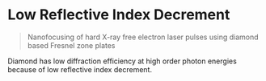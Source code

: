 # Low Reflective Index Decrement

> Nanofocusing of hard X-ray free electron laser pulses using diamond based Fresnel zone plates

Diamond has low diffraction efficiency at high order photon energies because of low reflective index decrement.
